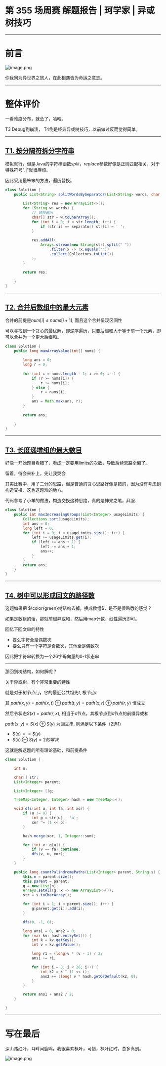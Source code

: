 # 第 355 场周赛 解题报告 | 珂学家 | 异或树技巧


---

# 前言

![image.png](https://pic.leetcode.cn/1690089958-PsWuZa-image.png)

你我同为异世界之旅人，在此相遇皆为命运之意志。

---

# 整体评价

一看难度分布，就怂了，哈哈。

T3 Debug到崩溃， T4倒是经典异或树技巧，以前做过反而觉得简单。

---

## [T1. 按分隔符拆分字符串](https://leetcode.cn/contest/weekly-contest-355/problems/split-strings-by-separator/)

模拟就行，但是Java的字符串函数$split，replace$参数好像是正则匹配相关，对于特殊符号".|"就很麻烦。

因此采用最笨笨的方法，遍历替换。

```java
class Solution {
    public List<String> splitWordsBySeparator(List<String> words, char separator) {
        
        List<String> res = new ArrayList<>();
        for (String w: words) {
            // 替换遍历
            char[] str = w.toCharArray();
            for (int i = 0; i < str.length; i++) {
                if (str[i] == separator) str[i] = ' ';
            }
            
            res.addAll(
                Arrays.stream(new String(str).split(" "))
                    .filter(x -> !x.equals(""))
                    .collect(Collectors.toList())
            );
        }
        
        return res;
        
    }
}
```

---

## [T2. 合并后数组中的最大元素](https://leetcode.cn/contest/weekly-contest-355/problems/largest-element-in-an-array-after-merge-operations/)

合并的前提是$num[i] \le nums[i + 1]$, 而且这个合并呈现区间性

可以寻找到一个贪心的最优解，即逆序遍历，只要后缀和大于等于前一个元素，即可以合并为一个更大后缀和。

```java
class Solution {
    public long maxArrayValue(int[] nums) {
        
        long ans = 0;
        long r = 0;
    
        for (int i = nums.length - 1; i >= 0; i--) {
            if (r >= nums[i]) {
                r += nums[i];
            } else {
                r = nums[i];
            }
            ans = Math.max(ans, r);
        }
        
        return ans;
        
    }
}
```

---
## [T3. 长度递增组的最大数目](https://leetcode.cn/contest/weekly-contest-355/problems/maximum-number-of-groups-with-increasing-length/)

好像一开始题目看错了，看成一定要用limits的次数，导致后续思路全偏了。

留着，待会来补上，先让我哭会

其实比赛中，用了二分的思路，但是普通的贪心思路好像是错的，因为没有考虑到构造交换，这也这题难的地方。

代码参考了小羊的做法，构造交换这种思路，真的是神来之笔，拜服.

```java
class Solution {
    public int maxIncreasingGroups(List<Integer> usageLimits) {
        Collections.sort(usageLimits);
        int ans = 0;
        long left = 0;
        for (int i = 0; i < usageLimits.size(); i++) {
            left += usageLimits.get(i);
            if (left >= ans + 1) {
                left -= ans + 1;
                ans++;
            }
        }
        return ans;
    }
}
```

---

## [T4. 树中可以形成回文的路径数](https://leetcode.cn/contest/weekly-contest-355/problems/count-paths-that-can-form-a-palindrome-in-a-tree/)

这题如果把 $\color{green}树结构去掉，换成数组$，是不是很熟悉的感觉？

如果是数组的话，那就前缀异或和，然后用map计数，线性遍历即可。

回忆下回文串的特性

- 要么字符全是偶数次
- 要么只有一个字符是奇数次，其他全是偶数次

因此把字符串转换为一个26字母向量的0-1状态串

---

那回到树结构，如何解呢？

关于异或树，有个非常重要的特性

就是对于树节点$i,j$，它的最近公共祖先$t$, 根节点$r$

其 ${path(x, y) = path(x, t) \oplus path(t, y) = path(x, r) \oplus path(r, y)}$ 恒成立


然后令状态$S(x)= path(r, x)$, 相当于x节点，其根节点到x节点的前缀异或和

$path(x, y)=S(x) \oplus S(y)$ 为回文串, 则满足以下条件（2选1）

- $S(x) == S(y)$
- $S(x) \oplus S(y) = 2的幂次$


这就是解这题的所有理论基础，和前提条件


```java
class Solution {

    int n;

    char[] str;
    List<Integer> parent;

    List<Integer> []g;

    TreeMap<Integer, Integer> hash = new TreeMap<>();

    void dfs(int u, int fa, int xor) {
        if (u != 0) {
            int p = str[u] - 'a';
            xor ^= (1 << p);
        }

        hash.merge(xor, 1, Integer::sum);

        for (int v: g[u]) {
            if (v == fa) continue;
            dfs(v, u, xor);
        }
    }

    public long countPalindromePaths(List<Integer> parent, String s) {
        this.n = parent.size();
        this.parent = parent;
        g = new List[n];
        Arrays.setAll(g, x -> new ArrayList<>());
        str = s.toCharArray();

        for (int i = 1; i < parent.size(); i++) {
            g[parent.get(i)].add(i);
        }

        dfs(0, -1, 0);

        long ans1 = 0, ans2 = 0;
        for (var kv: hash.entrySet()) {
            int k = kv.getKey();
            int v = kv.getValue();

            long r1 = (long)v * (v - 1) / 2;
            ans1 += r1;

            for (int i = 0; i < 26; i++) {
                int k2 = k ^ (1 << i);
                ans2 += (long) v * hash.getOrDefault(k2, 0);
            }
        }

        return ans1 + ans2 / 2;
    }

}
```


---

# 写在最后

深山踏红叶，耳畔闻鹿鸣。我很喜欢枫叶，可惜，枫叶红时，总多离别。


![image.png](https://pic.leetcode.cn/1690090019-XEjLvY-image.png)





